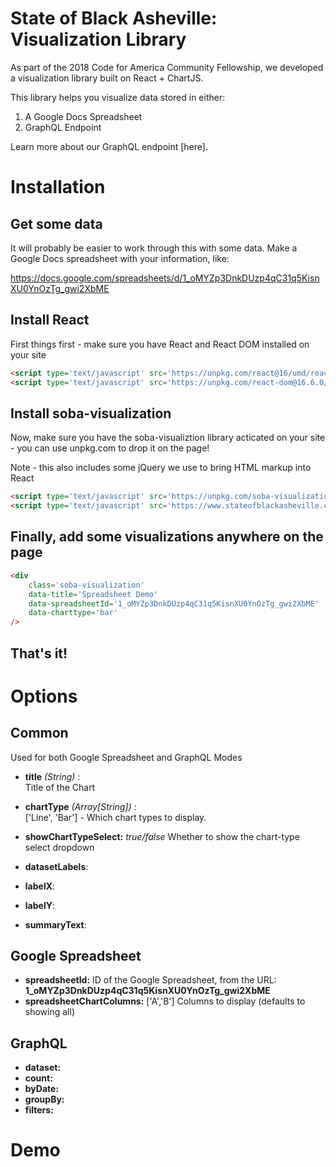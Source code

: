 # State of Black Asheville: Visualization Library

As part of the 2018 Code for America Community Fellowship, we developed a visualization library built on React + ChartJS.

This library helps you visualize data stored in either:
1. A Google Docs Spreadsheet
2. GraphQL Endpoint

Learn more about our GraphQL endpoint [here]. 

# Installation

## Get some data
It will probably be easier to work through this with some data. Make a Google Docs spreadsheet with your information, like:

https://docs.google.com/spreadsheets/d/1_oMYZp3DnkDUzp4qC31q5KisnXU0YnOzTg_gwi2XbME

## Install React
First things first - make sure you have React and React DOM installed on your site

```html
<script type='text/javascript' src='https://unpkg.com/react@16/umd/react.production.min.js?v=1.1.2'></script>
<script type='text/javascript' src='https://unpkg.com/react-dom@16.6.0/umd/react-dom.production.min.js'></script>
```

## Install soba-visualization
Now, make sure you have the soba-visualiztion library acticated on your site - you can use unpkg.com to drop it on the page! 

Note - this also includes some jQuery we use to bring HTML markup into React

```html
<script type='text/javascript' src='https://unpkg.com/soba-visualization@latest/umd/soba-visualization.min.js?v=1.1.2'></script>
<script type='text/javascript' src='https://www.stateofblackasheville.com/wp-content/themes/sage-8.5.4/dist/scripts/visualization.js?v=1.1.2'></script>
```

## Finally, add some visualizations anywhere on the page

```html
<div 
	class='soba-visualization' 
	data-title='Spreadsheet Demo'
	data-spreadsheetId='1_oMYZp3DnkDUzp4qC31q5KisnXU0YnOzTg_gwi2XbME'
	data-charttype='bar'  
/>
```

## That's it! 

# Options

## Common
Used for both Google Spreadsheet and GraphQL Modes

- **title** *(String)* :  
Title of the Chart
- **chartType** *(Array[String])* :  
['Line', 'Bar'] - Which chart types to display. 

- **showChartTypeSelect:** *true/false* 
Whether to show the chart-type select dropdown
- **datasetLabels**: 
- **labelX**: 
- **labelY**: 
- **summaryText**: 

## Google Spreadsheet
- **spreadsheetId:** 
ID of the Google Spreadsheet, from the URL:
**1_oMYZp3DnkDUzp4qC31q5KisnXU0YnOzTg_gwi2XbME**
- **spreadsheetChartColumns:** ['A','B'] Columns to display (defaults to showing all) 

## GraphQL
- **dataset:** 
- **count:**
- **byDate:**
- **groupBy:**
- **filters:**

# Demo
